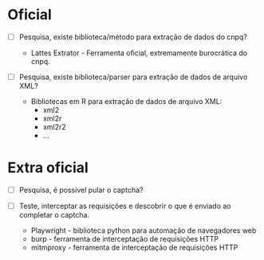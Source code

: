 # Oficial
- [ ] Pesquisa, existe biblioteca/método para extração de dados do cnpq?

  - Lattes Extrator - Ferramenta oficial, extremamente burocrática do cnpq.

- [ ] Pesquisa, existe biblioteca/parser para extração de dados de arquivo XML?

  - Bibliotecas em R para extração de dados de arquivo XML:
    - xml2
    - xml2r
    - xml2r2
    - ...

# Extra oficial

- [ ] Pesquisa, é possível pular o captcha?

- [ ] Teste, interceptar as requisições e descobrir o que é enviado ao completar o captcha.

  - Playwright - biblioteca python para automação de navegadores web
  - burp - ferramenta de interceptação de requisições HTTP
  - mitmproxy - ferramenta de interceptação de requisições HTTP
